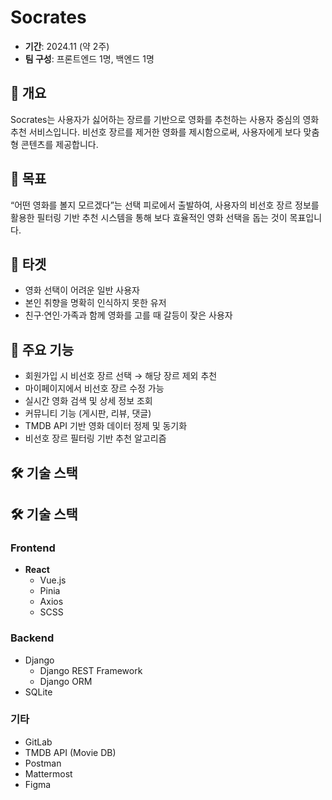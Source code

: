 # Socrates

- **기간**: 2024.11 (약 2주)  
- **팀 구성**: 프론트엔드 1명, 백엔드 1명

## 📌 개요
Socrates는 사용자가 싫어하는 장르를 기반으로 영화를 추천하는 사용자 중심의 영화 추천 서비스입니다. 비선호 장르를 제거한 영화를 제시함으로써, 사용자에게 보다 맞춤형 콘텐츠를 제공합니다.

## 🎯 목표
“어떤 영화를 볼지 모르겠다”는 선택 피로에서 출발하여, 사용자의 비선호 장르 정보를 활용한 필터링 기반 추천 시스템을 통해 보다 효율적인 영화 선택을 돕는 것이 목표입니다.

## 🎯 타겟
- 영화 선택이 어려운 일반 사용자
- 본인 취향을 명확히 인식하지 못한 유저
- 친구·연인·가족과 함께 영화를 고를 때 갈등이 잦은 사용자

## 🧩 주요 기능
- 회원가입 시 비선호 장르 선택 → 해당 장르 제외 추천
- 마이페이지에서 비선호 장르 수정 가능
- 실시간 영화 검색 및 상세 정보 조회
- 커뮤니티 기능 (게시판, 리뷰, 댓글)
- TMDB API 기반 영화 데이터 정제 및 동기화
- 비선호 장르 필터링 기반 추천 알고리즘

## 🛠 기술 스택
## 🛠 기술 스택

### Frontend
- **React**
  - Vue.js
  - Pinia
  - Axios
  - SCSS

### Backend
- Django
  - Django REST Framework
  - Django ORM
- SQLite

### 기타
- GitLab
- TMDB API (Movie DB)
- Postman
- Mattermost
- Figma